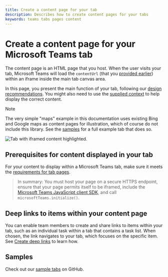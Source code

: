 ```yaml
---
title: Create a content page for your tab
description: Describes how to create content pages for your tabs
keywords: teams tabs pages content
---
```


# Create a content page for your Microsoft Teams tab

The content page is an HTML page that you host.  When the user visits your tab, Microsoft Teams will load the `contentUrl` (that you [provided earlier](~/concepts/tabs/tabs-configuration)) within an iframe inside the main tab canvas area.

In this page, you present the main function of your tab, following our [design recommendations](~/get-started/design#designing-a-great-tab). You might also need to use the [supplied context](~/concepts/tabs/tabs-context) to help display the correct content.

> [!NOTE]
> The very simple "maps" example in this documentation uses existing Bing and Google maps as content pages for illustration, which of course do not include this library. See the [samples](~/samples/code-samples) for a full example tab that does so.  

![Tab with iframed content highlighted.](~/assets/images/tab_content.png)

<!-- TODO: fix to use latest sample app, and remove note when done --> 

## Prerequisites for content displayed in your tab

For your content to display within a Microsoft Teams tab, make sure it meets the [requirements for tab pages](~/reference/general/requirements).

>In summary: You must host your page on a secure HTTPS endpoint, ensure that your page permits itself to be iframed, include the [Microsoft Teams JavaScript client SDK](~/reference/library/client-sdk-javascript), and call `microsoftTeams.initialize()`.

## Deep links to items within your content page

You can enable team members to create and share links to items within your tab, such as an individual task within a tab that contains a task list. When chosen, the link navigates to your tab, which focuses on the specific item. See [Create deep links](~/concepts/deep-links) to learn how.

## Samples

Check out our [sample tabs](~/samples/code-samples) on GitHub.
